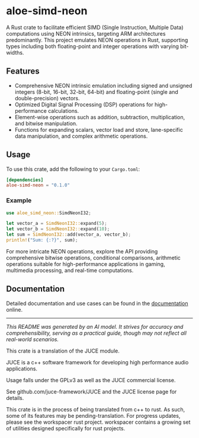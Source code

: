 # aloe-simd-neon

A Rust crate to facilitate efficient SIMD (Single Instruction, Multiple Data) computations using NEON intrinsics, targeting ARM architectures predominantly. This project emulates NEON operations in Rust, supporting types including both floating-point and integer operations with varying bit-widths.

## Features

- Comprehensive NEON intrinsic emulation including signed and unsigned integers (8-bit, 16-bit, 32-bit, 64-bit) and floating-point (single and double-precision) vectors.
- Optimized Digital Signal Processing (DSP) operations for high-performance calculations.
- Element-wise operations such as addition, subtraction, multiplication, and bitwise manipulation.
- Functions for expanding scalars, vector load and store, lane-specific data manipulation, and complex arithmetic operations.

## Usage

To use this crate, add the following to your `Cargo.toml`:

```toml
[dependencies]
aloe-simd-neon = "0.1.0"
```

### Example

```rust
use aloe_simd_neon::SimdNeonI32;

let vector_a = SimdNeonI32::expand(5);
let vector_b = SimdNeonI32::expand(10);
let sum = SimdNeonI32::add(vector_a, vector_b);
println!("Sum: {:?}", sum);
```

For more intricate NEON operations, explore the API providing comprehensive bitwise operations, conditional comparisons, arithmetic operations suitable for high-performance applications in gaming, multimedia processing, and real-time computations.

## Documentation

Detailed documentation and use cases can be found in the [documentation](https://docs.rs/aloe-simd-neon) online.

---
*This README was generated by an AI model. It strives for accuracy and comprehensibility, serving as a practical guide, though may not reflect all real-world scenarios.*

This crate is a translation of the JUCE module.

JUCE is a c++ software framework for developing high performance audio applications.

Usage falls under the GPLv3 as well as the JUCE commercial license.

See github.com/juce-framework/JUCE and the JUCE license page for details.

This crate is in the process of being translated from c++ to rust. As such, some of its features may be pending-translation. For progress updates, please see the workspacer rust project. workspacer contains a growing set of utilities designed specifically for rust projects.
